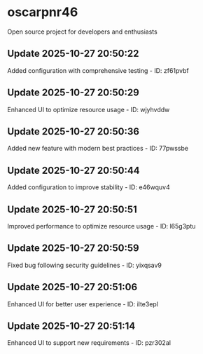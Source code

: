 # oscarpnr46
Open source project for developers and enthusiasts

## Update 2025-10-27 20:50:22
Added configuration with comprehensive testing - ID: zf61pvbf


## Update 2025-10-27 20:50:29
Enhanced UI to optimize resource usage - ID: wjyhvddw


## Update 2025-10-27 20:50:36
Added new feature with modern best practices - ID: 77pwssbe


## Update 2025-10-27 20:50:44
Added configuration to improve stability - ID: e46wquv4


## Update 2025-10-27 20:50:51
Improved performance to optimize resource usage - ID: l65g3ptu


## Update 2025-10-27 20:50:59
Fixed bug following security guidelines - ID: yixqsav9


## Update 2025-10-27 20:51:06
Enhanced UI for better user experience - ID: ilte3epl


## Update 2025-10-27 20:51:14
Enhanced UI to support new requirements - ID: pzr302al

